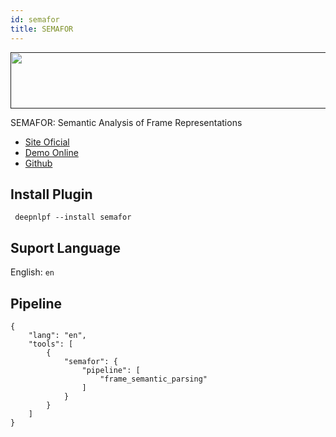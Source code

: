 ```yaml
---
id: semafor
title: SEMAFOR
---
```


<a href="" target="_blank">
    <img src="http://www.cs.cmu.edu/~ark/SEMAFOR/semafor-holdoff.png" data-canonical-src="" width="700" height="90" />
</a>

SEMAFOR: Semantic Analysis of Frame Representations

- [Site Oficial](http://www.cs.cmu.edu/~ark/SEMAFOR/)
- [Demo Online](#)
- [Github](https://github.com/Noahs-ARK/semafor)

## Install Plugin
<!--DOCUSAURUS_CODE_TABS-->

<!--Python--> 
     deepnlpf --install semafor

<!--END_DOCUSAURUS_CODE_TABS-->

## Suport Language

English: ```en``` <br/>

## Pipeline
<!--DOCUSAURUS_CODE_TABS-->

<!--JSON--> 
```
{
    "lang": "en",
    "tools": [
        {
            "semafor": {
                "pipeline": [
                    "frame_semantic_parsing"
                ]
            }
        }
    ]
}
```
<!--END_DOCUSAURUS_CODE_TABS-->